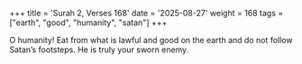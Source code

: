 +++
title = 'Surah 2, Verses 168'
date = '2025-08-27'
weight = 168
tags = ["earth", "good", "humanity", "satan"]
+++

O humanity! Eat from what is lawful and good on the earth and do not follow Satan’s footsteps. He is truly your sworn enemy.